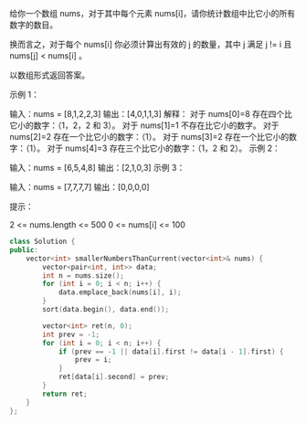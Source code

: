 给你一个数组 nums，对于其中每个元素 nums[i]，请你统计数组中比它小的所有数字的数目。

换而言之，对于每个 nums[i] 你必须计算出有效的 j 的数量，其中 j 满足 j != i 且 nums[j] < nums[i] 。

以数组形式返回答案。

 

示例 1：

输入：nums = [8,1,2,2,3]
输出：[4,0,1,1,3]
解释： 
对于 nums[0]=8 存在四个比它小的数字：（1，2，2 和 3）。 
对于 nums[1]=1 不存在比它小的数字。
对于 nums[2]=2 存在一个比它小的数字：（1）。 
对于 nums[3]=2 存在一个比它小的数字：（1）。 
对于 nums[4]=3 存在三个比它小的数字：（1，2 和 2）。
示例 2：

输入：nums = [6,5,4,8]
输出：[2,1,0,3]
示例 3：

输入：nums = [7,7,7,7]
输出：[0,0,0,0]


提示：

2 <= nums.length <= 500
0 <= nums[i] <= 100

```cpp
class Solution {
public:
    vector<int> smallerNumbersThanCurrent(vector<int>& nums) {
        vector<pair<int, int>> data;
        int n = nums.size();
        for (int i = 0; i < n; i++) {
            data.emplace_back(nums[i], i);
        }
        sort(data.begin(), data.end());

        vector<int> ret(n, 0);
        int prev = -1;
        for (int i = 0; i < n; i++) {
            if (prev == -1 || data[i].first != data[i - 1].first) {
                prev = i;
            }
            ret[data[i].second] = prev;
        }
        return ret;
    }
};
```

